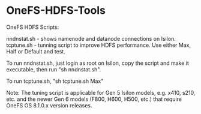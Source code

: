 # OneFS-HDFS-Tools
OneFS HDFS Scripts:

nndnstat.sh - shows namenode and datanode connections on Isilon.
tcptune.sh - tunning script to improve HDFS performance.  Use either Max, Half or Default and test.

To run nndnstat.sh, just login as root on Isilon, copy the script and make it executable, then run "sh nndnstat.sh".

To run tcptune.sh, "sh tcptune.sh Max"


Note:  The tuning script is applicable for Gen 5 Isilon models, e.g. x410, s210, etc. and the newer Gen 6 models (F800, H600, H500, etc.) that require OneFS OS 8.1.0.x version releases.
